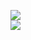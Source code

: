 [![](https://img.shields.io/badge/Made%20With-Github%20Spray-lightgrey.svg?style=for-the-badge&logo=github)](https://github.com/Annihil/github-spray#26720)  
[![](https://i.imgur.com/2DrTn0Z.gif)](https://github.com/Annihil/github-spray)